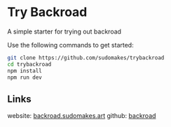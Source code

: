 # Try Backroad

A simple starter for trying out backroad

Use the following commands to get started:

```bash
git clone https://github.com/sudomakes/trybackroad
cd trybackroad
npm install
npm run dev
```

## Links

website: [backroad.sudomakes.art](https://backroad.sudomakes.art)
github: [backroad](https://github.com/sudomakes/backroad)
